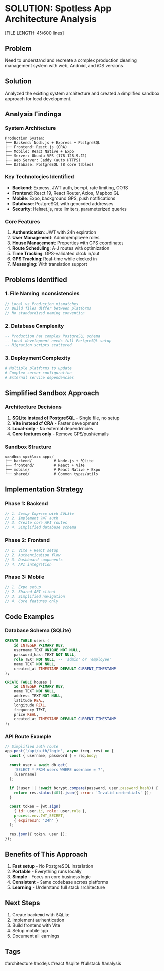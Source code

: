 # SOLUTION: Spotless App Architecture Analysis
[FILE LENGTH: 45/600 lines]

## Problem
Need to understand and recreate a complex production cleaning management system with web, Android, and iOS versions.

## Solution
Analyzed the existing system architecture and created a simplified sandbox approach for local development.

## Analysis Findings

### System Architecture
```
Production System:
├── Backend: Node.js + Express + PostgreSQL
├── Frontend: React.js (CRA) 
├── Mobile: React Native + Expo
├── Server: Ubuntu VPS (178.128.9.12)
├── Web Server: Caddy (auto HTTPS)
└── Database: PostgreSQL (8 core tables)
```

### Key Technologies Identified
- **Backend**: Express, JWT auth, bcrypt, rate limiting, CORS
- **Frontend**: React 19, React Router, Axios, Mapbox GL
- **Mobile**: Expo, background GPS, push notifications
- **Database**: PostgreSQL with geocoded addresses
- **Security**: Helmet.js, rate limiters, parameterized queries

### Core Features
1. **Authentication**: JWT with 24h expiration
2. **User Management**: Admin/employee roles
3. **House Management**: Properties with GPS coordinates
4. **Route Scheduling**: A-J routes with optimization
5. **Time Tracking**: GPS-validated clock in/out
6. **GPS Tracking**: Real-time while clocked in
7. **Messaging**: With translation support

## Problems Identified

### 1. File Naming Inconsistencies
```javascript
// Local vs Production mismatches
// Build files differ between platforms
// No standardized naming convention
```

### 2. Database Complexity
```sql
-- Production has complex PostgreSQL schema
-- Local development needs full PostgreSQL setup
-- Migration scripts scattered
```

### 3. Deployment Complexity
```bash
# Multiple platforms to update
# Complex server configuration
# External service dependencies
```

## Simplified Sandbox Approach

### Architecture Decisions
1. **SQLite instead of PostgreSQL** - Single file, no setup
2. **Vite instead of CRA** - Faster development
3. **Local-only** - No external dependencies
4. **Core features only** - Remove GPS/push/emails

### Sandbox Structure
```
sandbox-spotless-apps/
├── backend/          # Node.js + SQLite
├── frontend/         # React + Vite
├── mobile/           # React Native + Expo
└── shared/           # Common types/utils
```

## Implementation Strategy

### Phase 1: Backend
```javascript
// 1. Setup Express with SQLite
// 2. Implement JWT auth
// 3. Create core API routes
// 4. Simplified database schema
```

### Phase 2: Frontend
```javascript
// 1. Vite + React setup
// 2. Authentication flow
// 3. Dashboard components
// 4. API integration
```

### Phase 3: Mobile
```javascript
// 1. Expo setup
// 2. Shared API client
// 3. Simplified navigation
// 4. Core features only
```

## Code Examples

### Database Schema (SQLite)
```sql
CREATE TABLE users (
    id INTEGER PRIMARY KEY,
    username TEXT UNIQUE NOT NULL,
    password_hash TEXT NOT NULL,
    role TEXT NOT NULL, -- 'admin' or 'employee'
    name TEXT NOT NULL,
    created_at TIMESTAMP DEFAULT CURRENT_TIMESTAMP
);

CREATE TABLE houses (
    id INTEGER PRIMARY KEY,
    name TEXT NOT NULL,
    address TEXT NOT NULL,
    latitude REAL,
    longitude REAL,
    frequency TEXT,
    price REAL,
    created_at TIMESTAMP DEFAULT CURRENT_TIMESTAMP
);
```

### API Route Example
```javascript
// Simplified auth route
app.post('/api/auth/login', async (req, res) => {
  const { username, password } = req.body;
  
  const user = await db.get(
    'SELECT * FROM users WHERE username = ?',
    [username]
  );
  
  if (!user || !await bcrypt.compare(password, user.password_hash)) {
    return res.status(401).json({ error: 'Invalid credentials' });
  }
  
  const token = jwt.sign(
    { id: user.id, role: user.role },
    process.env.JWT_SECRET,
    { expiresIn: '24h' }
  );
  
  res.json({ token, user });
});
```

## Benefits of This Approach
1. **Fast setup** - No PostgreSQL installation
2. **Portable** - Everything runs locally
3. **Simple** - Focus on core business logic
4. **Consistent** - Same codebase across platforms
5. **Learning** - Understand full stack architecture

## Next Steps
1. Create backend with SQLite
2. Implement authentication
3. Build frontend with Vite
4. Setup mobile app
5. Document all learnings

## Tags
#architecture #nodejs #react #sqlite #fullstack #analysis